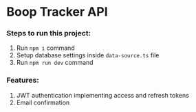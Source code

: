 # Boop Tracker API

### Steps to run this project:

1. Run `npm i` command
2. Setup database settings inside `data-source.ts` file
3. Run `npm run dev` command

### Features:
1. JWT authentication implementing access and refresh tokens
2. Email confirmation 